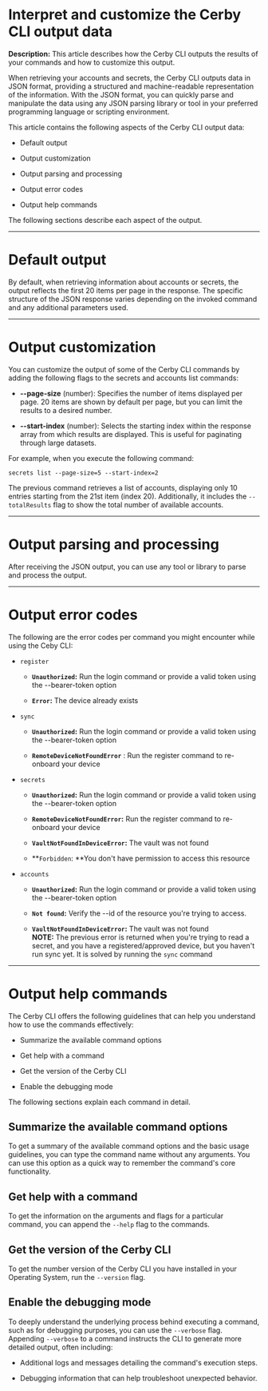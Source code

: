 # Interpret and customize the Cerby CLI output data

**Description:** This article describes how the Cerby CLI outputs the results of your commands and how to customize this output.

When retrieving your accounts and secrets, the Cerby CLI outputs data in JSON
format, providing a structured and machine-readable representation of the
information. With the JSON format, you can quickly parse and manipulate the
data using any JSON parsing library or tool in your preferred programming
language or scripting environment.

This article contains the following aspects of the Cerby CLI output data:

  * Default output

  * Output customization

  * Output parsing and processing

  * Output error codes

  * Output help commands

The following sections describe each aspect of the output.

* * *

# Default output

By default, when retrieving information about accounts or secrets, the output
reflects the first 20 items per page in the response. The specific structure
of the JSON response varies depending on the invoked command and any
additional parameters used.

* * *

# Output customization

You can customize the output of some of the Cerby CLI commands by adding the
following flags to the secrets and accounts list commands:

  * **\--page-size** (number): Specifies the number of items displayed per page. 20 items are shown by default per page, but you can limit the results to a desired number.

  * **\--start-index** (number): Selects the starting index within the response array from which results are displayed. This is useful for paginating through large datasets.

For example, when you execute the following command:

    
    
    secrets list --page-size=5 --start-index=2

The previous command retrieves a list of accounts, displaying only 10 entries
starting from the 21st item (index 20). Additionally, it includes the
`--totalResults` flag to show the total number of available accounts.

* * *

# Output parsing and processing

After receiving the JSON output, you can use any tool or library to parse and
process the output.

* * *

# Output error codes

The following are the error codes per command you might encounter while using
the Ceby CLI:

  * `register`

    * **`Unauthorized`:** Run the login command or provide a valid token using the --bearer-token option

    * **`Error`:** The device already exists

  * `sync`

    * **`Unauthorized`:** Run the login command or provide a valid token using the --bearer-token option

    * **`RemoteDeviceNotFoundError`** : Run the register command to re-onboard your device

  * `secrets`

    * **`Unauthorized`:** Run the login command or provide a valid token using the --bearer-token option

    * **`RemoteDeviceNotFoundError`:** Run the register command to re-onboard your device

    * **`VaultNotFoundInDeviceError`:** The vault was not found

    * **`Forbidden`: **You don't have permission to access this resource

  * `accounts`

    * **`Unauthorized`:** Run the login command or provide a valid token using the --bearer-token option

    * **`Not found`:** Verify the --id of the resource you're trying to access.

    * **`VaultNotFoundInDeviceError`:** The vault was not found   
​**NOTE:** The previous error is returned when you're trying to read a secret,
and you have a registered/approved device, but you haven't run sync yet. It is
solved by running the `sync` command

* * *

# Output help commands

The Cerby CLI offers the following guidelines that can help you understand how
to use the commands effectively:

  * Summarize the available command options

  * Get help with a command

  * Get the version of the Cerby CLI

  * Enable the debugging mode

The following sections explain each command in detail.

## **Summarize the available command options**

To get a summary of the available command options and the basic usage
guidelines, you can type the command name without any arguments. You can use
this option as a quick way to remember the command's core functionality.

## **Get help with a command**

To get the information on the arguments and flags for a particular command,
you can append the `--help` flag to the commands.

## **Get the version of the Cerby CLI**

To get the number version of the Cerby CLI you have installed in your
Operating System, run the `--version` flag.

## **Enable the debugging mode**

To deeply understand the underlying process behind executing a command, such
as for debugging purposes, you can use the `--verbose` flag. Appending
`--verbose` to a command instructs the CLI to generate more detailed output,
often including:

  * Additional logs and messages detailing the command's execution steps.

  * Debugging information that can help troubleshoot unexpected behavior.

